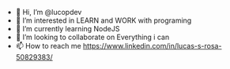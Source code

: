 - 👋 Hi, I’m @lucopdev
- 👀 I’m interested in LEARN and WORK with programing
- 🌱 I’m currently learning NodeJS
- 💞️ I’m looking to collaborate on Everything i can
- 📫 How to reach me https://www.linkedin.com/in/lucas-s-rosa-50829383/

<!---
lucopdev/lucopdev is a ✨ special ✨ repository because its `README.md` (this file) appears on your GitHub profile.
You can click the Preview link to take a look at your changes.
--->
